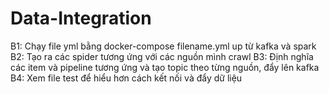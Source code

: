 # Data-Integration

B1: Chạy file yml bằng docker-compose filename.yml up từ kafka và spark
B2: Tạo ra các spider tương ứng với các nguồn mình crawl
B3: Định nghĩa các item và pipeline tương ứng và tạo topic theo từng nguồn, đẩy lên kafka
B4: Xem file test để hiểu hơn cách kết nối và đẩy dữ liệu